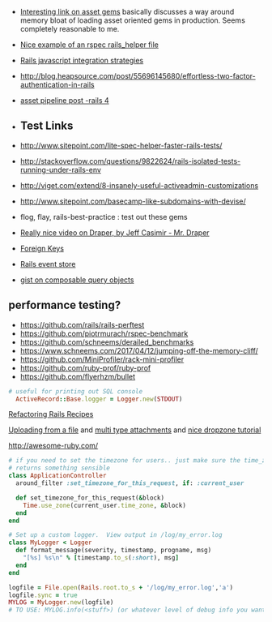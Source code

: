 * [Interesting link on asset gems](https://github.com/rails/rails/commit/49c4af43ec5819d8f5c1a91f9b84296c927ce6e7) basically discusses a way around memory bloat of loading asset oriented gems in production.  Seems completely reasonable to me.
* [Nice example of an rspec rails_helper file](http://blog.thefrontiergroup.com.au/2016/02/clean-rails_helper-file)
* [Rails javascript integration strategies](https://github.com/chrisvfritz/rails-javascript-integrations)
* http://blog.heapsource.com/post/55696145680/effortless-two-factor-authentication-in-rails
* [asset pipeline post -rails 4](https://schneems.com/2017/11/22/self-hosted-config-introducing-the-sprockets-manifestjs/)

* ## Test Links
* http://www.sitepoint.com/lite-spec-helper-faster-rails-tests/
* http://stackoverflow.com/questions/9822624/rails-isolated-tests-running-under-rails-env
* http://viget.com/extend/8-insanely-useful-activeadmin-customizations
* http://www.sitepoint.com/basecamp-like-subdomains-with-devise/
* flog, flay, rails-best-practice : test out these gems
* [Really nice video on Draper, by Jeff Casimir - Mr. Draper](https://www.youtube.com/watch?v=VC5z8nadnQE)
* [Foreign Keys](http://robots.thoughtbot.com/referential-integrity-with-foreign-keys)
* [Rails event store](http://us5.campaign-archive2.com/?u=1bb42b52984bfa86e2ce35215&id=c22d38ebe1&e=83934cf279)
* [gist on composable query objects](https://paste.ofcode.org/758SJedzuvdU6yYQmWFAQv)

## performance testing?
* https://github.com/rails/rails-perftest
* https://github.com/piotrmurach/rspec-benchmark
* https://github.com/schneems/derailed_benchmarks
* https://www.schneems.com/2017/04/12/jumping-off-the-memory-cliff/
* https://github.com/MiniProfiler/rack-mini-profiler
* https://github.com/ruby-prof/ruby-prof
* https://github.com/flyerhzm/bullet

```ruby
# useful for printing out SQL console
  ActiveRecord::Base.logger = Logger.new(STDOUT)
```

[Refactoring Rails Recipes](http://rails-refactoring.com/recipes/)

[Uploading from a file](http://stackoverflow.com/questions/2515931/how-can-i-download-a-file-from-a-url-and-save-it-in-rails) and [multi type attachments](http://stackoverflow.com/questions/2919811/styles-in-paperclip-only-if-its-an-image-rails) and [nice dropzone tutorial](http://josephndungu.com/tutorials/ajax-file-upload-with-dropezonejs-and-paperclip-rails)


http://awesome-ruby.com/

```ruby
# if you need to set the timezone for users.. just make sure the time_zone
# returns something sensible
class ApplicationController
  around_filter :set_timezone_for_this_request, if: :current_user

  def set_timezone_for_this_request(&block)
    Time.use_zone(current_user.time_zone, &block)
  end
end
```

```ruby
# Set up a custom logger.  View output in /log/my_error.log
class MyLogger < Logger
  def format_message(severity, timestamp, progname, msg)
    "[%s] %s\n" % [timestamp.to_s(:short), msg]
  end
end

logfile = File.open(Rails.root.to_s + '/log/my_error.log','a')
logfile.sync = true
MYLOG = MyLogger.new(logfile)
# TO USE: MYLOG.info(<stuff>) (or whatever level of debug info you want to use)
```

